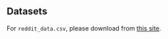 ## Datasets
For `reddit_data.csv`, please download from [this site](https://www.kaggle.com/colemaclean/subreddit-interactions).
